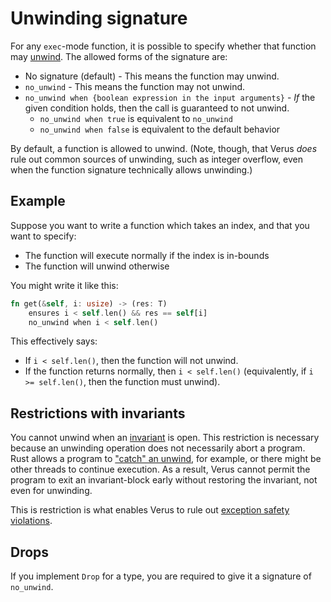 # Unwinding signature

For any `exec`-mode function, it is possible to specify whether that function may [unwind](https://doc.rust-lang.org/nomicon/unwinding.html). The allowed forms of the signature are:

 * No signature (default) - This means the function may unwind.
 * `no_unwind` - This means the function may not unwind.
 * `no_unwind when {boolean expression in the input arguments}` - _If_ the given condition holds, then the call is guaranteed to not unwind.
    * `no_unwind when true` is equivalent to `no_unwind`
    * `no_unwind when false` is equivalent to the default behavior

By default, a function is allowed to unwind. (Note, though, that Verus _does_
rule out common sources of unwinding, such as integer overflow, even when the function
signature technically allows unwinding.)

## Example

Suppose you want to write a function which takes an index, and that you want to specify:

 * The function will execute normally if the index is in-bounds
 * The function will unwind otherwise

You might write it like this:

```rust
fn get(&self, i: usize) -> (res: T)
    ensures i < self.len() && res == self[i]
    no_unwind when i < self.len()
```

This effectively says:

 * If `i < self.len()`, then the function will not unwind.
 * If the function returns normally, then `i < self.len()` (equivalently, if `i >= self.len()`, then the function must unwind).

## Restrictions with invariants

You cannot unwind when an [invariant](https://verus-lang.github.io/verus/verusdoc/vstd/macro.open_local_invariant.html) is open.
This restriction is necessary because an unwinding operation does not necessarily abort a program.
Rust allows a program to ["catch" an unwind](https://doc.rust-lang.org/std/panic/fn.catch_unwind.html), for example, or there might be other threads to continue execution.
As a result, Verus cannot permit the program to exit an invariant-block early without restoring
the invariant, not even for unwinding.

This is restriction is what enables Verus to rule out [exception safety violations](https://doc.rust-lang.org/nomicon/exception-safety.html).

## Drops

If you implement `Drop` for a type, you are required to give it a signature of `no_unwind`.
